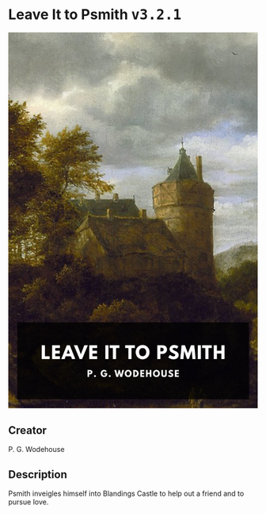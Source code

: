 
# Leave It to Psmith <kbd>v3.2.1</kbd>

<center>
  <img src="./cover-1024.jpg"/>
</center>

## Creator
P. G. Wodehouse

## Description
Psmith inveigles himself into Blandings Castle to help out a friend and to pursue love.
